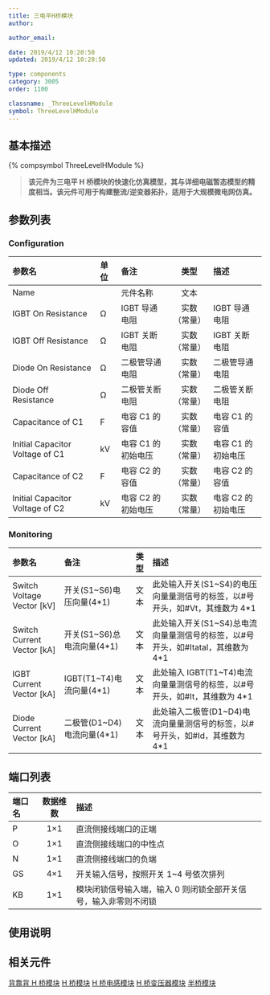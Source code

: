 ```yaml
---
title: 三电平H桥模块
author:

author_email:

date: 2019/4/12 10:20:50
updated: 2019/4/12 10:20:50

type: components
category: 3005
order: 1100

classname: _ThreeLevelHModule
symbol: ThreeLevelHModule
---
```


## 基本描述

{% compsymbol ThreeLevelHModule %}

> **该元件为三电平 H 桥模块的快速化仿真模型，其与详细电磁暂态模型的精度相当。该元件可用于构建整流/逆变器拓扑，适用于大规模微电网仿真。**

## 参数列表

### Configuration

| 参数名                          | 单位 | 备注               |     类型     | 描述               |
| :------------------------------ | :--- | :----------------- | :----------: | :----------------- |
| Name                            |      | 元件名称           |     文本     |                    |
| IGBT On Resistance              | Ω    | IGBT 导通电阻      | 实数（常量） | IGBT 导通电阻      |
| IGBT Off Resistance             | Ω    | IGBT 关断电阻      | 实数（常量） | IGBT 关断电阻      |
| Diode On Resistance             | Ω    | 二极管导通电阻     | 实数（常量） | 二极管导通电阻     |
| Diode Off Resistance            | Ω    | 二极管关断电阻     | 实数（常量） | 二极管关断电阻     |
| Capacitance of C1               | F    | 电容 C1 的容值     | 实数（常量） | 电容 C1 的容值     |
| Initial Capacitor Voltage of C1 | kV   | 电容 C1 的初始电压 | 实数（常量） | 电容 C1 的初始电压 |
| Capacitance of C2               | F    | 电容 C2 的容值     | 实数（常量） | 电容 C2 的容值     |
| Initial Capacitor Voltage of C2 | kV   | 电容 C2 的初始电压 | 实数（常量） | 电容 C2 的初始电压 |

### Monitoring

| 参数名                       | 备注                        | 类型 | 描述                                                                             |
| :--------------------------- | :-------------------------- | :--: | :------------------------------------------------------------------------------- |
| Switch Voltage Vector \[kV\] | 开关(S1~S6)电压向量(4\*1)   | 文本 | 此处输入开关(S1~S4)的电压向量量测信号的标签，以#号开头，如#Vt，其维数为 4\*1     |
| Switch Current Vector \[kA\] | 开关(S1~S6)总电流向量(4\*1) | 文本 | 此处输入开关(S1~S4)总电流向量量测信号的标签，以#号开头，如#Itatal，其维数为 4\*1 |
| IGBT Current Vector \[kA\]   | IGBT(T1~T4)电流向量(4\*1)   | 文本 | 此处输入 IGBT(T1~T4)电流向量量测信号的标签，以#号开头，如#It，其维数为 4\*1      |
| Diode Current Vector \[kA\]  | 二极管(D1~D4)电流向量(4\*1) | 文本 | 此处输入二极管(D1~D4)电流向量量测信号的标签，以#号开头，如#Id，其维数为 4\*1     |

## 端口列表

| 端口名 | 数据维数 | 描述                                                            |
| :----- | :------: | :-------------------------------------------------------------- |
| P      |   1×1    | 直流侧接线端口的正端                                            |
| O      |   1×1    | 直流侧接线端口的中性点                                          |
| N      |   1×1    | 直流侧接线端口的负端                                            |
| GS     |   4×1    | 开关输入信号，按照开关 1~4 号依次排列                           |
| KB     |   1×1    | 模块闭锁信号输入端，输入 0 则闭锁全部开关信号，输入非零则不闭锁 |

## 使用说明

## 相关元件

[背靠背 H 桥模块](comp_BacktoBackModule.html)
[H 桥模块](comp_HBridgeModule.html)
[H 桥电感模块](comp_HBridgeWithInductanceModule.html)
[H 桥变压器模块](comp_HBridgeWithTransformerModule.html)
[半桥模块](comp_HalfBridgeModule.html)
